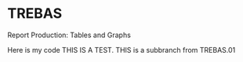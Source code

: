 # TREBAS
Report Production: Tables and Graphs 



Here is my code THIS IS A TEST. THIS is a subbranch from TREBAS.01

